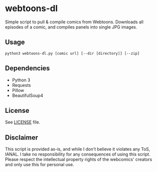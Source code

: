 # webtoons-dl
Simple script to pull &amp; compile comics from Webtoons. Downloads all episodes of a comic, and compiles panels into single JPG images.

## Usage
`python3 webtoons-dl.py [comic url] [--dir [directory]] [--zip]`

## Dependencies
* Python 3
* Requests
* Pillow
* BeautifulSoup4

## License
See [LICENSE](LICENSE) file.

## Disclaimer
This script is provided as-is, and while I don't believe it violates any ToS, IANAL. I take no responsibility for any consequences of using this script. Please respect the intellectual property rights of the webcomics' creators and only use this for personal use.
